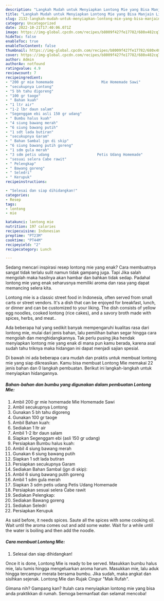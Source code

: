 ```yaml
---
description: "Langkah Mudah untuk Menyiapkan Lontong Mie yang Bisa Manjain Lidah, Buat Buka Puasa Enak Banget"
title: "Langkah Mudah untuk Menyiapkan Lontong Mie yang Bisa Manjain Lidah, Buat Buka Puasa Enak Banget"
slug: 2132-langkah-mudah-untuk-menyiapkan-lontong-mie-yang-bisa-manjain-lidah-buat-buka-puasa-enak-banget
category: Uncategorized
date: 2022-10-21T17:40:06.071Z
image: https://img-global.cpcdn.com/recipes/b8009f427fe17782/680x482cq70/lontong-mie-foto-resep-utama.jpg
hideToc: false
enableToc: true
enableTocContent: false
thumbnail: https://img-global.cpcdn.com/recipes/b8009f427fe17782/680x482cq70/lontong-mie-foto-resep-utama.jpg
cover: https://img-global.cpcdn.com/recipes/b8009f427fe17782/680x482cq70/lontong-mie-foto-resep-utama.jpg
author: Admin
authorAv: notfound
ratingvalue: 4.9
reviewcount: 7
recipeingredient:
- "200 gr mie homemade                      Mie Homemade Sawi"
- "secukupnya Lontong"
- "5 bh tahu digoreng"
- "100 gr taoge"
- " Bahan kuah"
- "1 ltr air"
- "1-2 lbr daun salam"
- "Segenggam ebi asli 150 gr udang"
- " Bumbu halus kuah"
- "4 siung bawang merah"
- "6 siung bawang putih"
- "1 sdt lada butiran"
- "secukupnya Garam"
- " Bahan Sambal jgn di skip"
- "6 siung bawang putih goreng"
- "1 sdm gula merah"
- "3 sdm petis udang                      Petis Udang Homemade"
- "sesuai selera Cabe rawit"
- " Pelengkap"
- " Bawang goreng"
- " Seledri"
- " Kerupuk"
recipeinstructions:

- "Selesai dan siap dihidangkan!"
categories:
- Resep
tags:
- lontong
- mie

katakunci: lontong mie 
nutrition: 197 calories
recipecuisine: Indonesian
preptime: "PT23M"
cooktime: "PT44M"
recipeyield: "2"
recipecategory: Lunch

---
```



Sedang mencari inspirasi resep lontong mie yang enak? Cara membuatnya sangat tidak terlalu sulit namun tidak gampang juga. Tapi Jika salah mengolah maka hasilnya akan hambar dan bahkan tidak sedap. Padahal lontong mie yang enak seharusnya memiliki aroma dan rasa yang dapat memancing selera kita.


Lontong mie is a classic street food in Indonesia, often served from small carts or street vendors. It&#39;s a dish that can be enjoyed for breakfast, lunch, or dinner and can be customized to your liking. The dish consists of yellow egg noodles, cooked lontong (rice cakes), and a savory broth made with spices, herbs, and meat..

Ada beberapa hal yang sedikit banyak mempengaruhi kualitas rasa dari lontong mie, mulai dari jenis bahan, lalu pemilihan bahan segar hingga cara mengolah dan menghidangkannya. Tak perlu pusing jika hendak menyiapkan lontong mie yang enak di mana pun kamu berada, karena asal sudah tahu triknya maka hidangan ini dapat menjadi sajian spesial.


Di bawah ini ada beberapa cara mudah dan praktis untuk membuat lontong mie yang siap dikreasikan. Kamu bisa membuat Lontong Mie memakai 22 jenis bahan dan 0 langkah pembuatan. Berikut ini langkah-langkah untuk menyiapkan hidangannya.

<!--inarticleads1-->

##### Bahan-bahan dan bumbu yang digunakan dalam pembuatan Lontong Mie:

1. Ambil 200 gr mie homemade                      Mie Homemade Sawi
1. Ambil secukupnya Lontong
1. Gunakan 5 bh tahu digoreng
1. Gunakan 100 gr taoge
1. Ambil  Bahan kuah:
1. Sediakan 1 ltr air
1. Ambil 1-2 lbr daun salam
1. Siapkan Segenggam ebi (asli 150 gr udang)
1. Persiapkan  Bumbu halus kuah:
1. Ambil 4 siung bawang merah
1. Gunakan 6 siung bawang putih
1. Siapkan 1 sdt lada butiran
1. Persiapkan secukupnya Garam
1. Sediakan  Bahan Sambal (jgn di skip):
1. Ambil 6 siung bawang putih goreng
1. Ambil 1 sdm gula merah
1. Siapkan 3 sdm petis udang                      Petis Udang Homemade
1. Persiapkan sesuai selera Cabe rawit
1. Sediakan  Pelengkap:
1. Sediakan  Bawang goreng
1. Sediakan  Seledri
1. Persiapkan  Kerupuk


As said before, it needs spices. Saute all the spices with some cooking oil. Wait until the aroma comes out and add some water. Wait for a while until the water is boiling and then add the noodle. 

<!--inarticleads2-->

##### Cara membuat Lontong Mie:


1. Selesai dan siap dihidangkan!

Once it is done, Lontong Mie is ready to be served. Masukkan bumbu halus mie, lalu tumis hingga mengeluarkan aroma harum. Masukkan mie, lalu aduk hingga tercampur merata bersama bumbu. Jika sudah, maka angkat dan sisihkan sejenak. Lontong Mie dan Rujak Cingur &#34;Mak Rufah&#34;. 

Gimana nih? Gampang kan? Itulah cara menyiapkan lontong mie yang bisa anda praktikkan di rumah. Semoga bermanfaat dan selamat mencoba!
